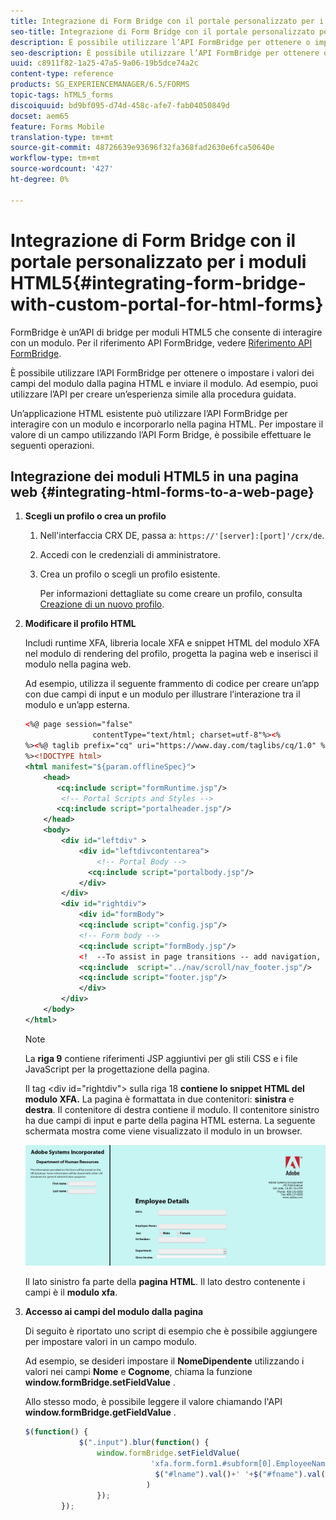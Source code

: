 ```yaml
---
title: Integrazione di Form Bridge con il portale personalizzato per i moduli HTML5
seo-title: Integrazione di Form Bridge con il portale personalizzato per i moduli HTML5
description: È possibile utilizzare l’API FormBridge per ottenere o impostare i valori dei campi del modulo dalla pagina HTML e inviare il modulo.
seo-description: È possibile utilizzare l’API FormBridge per ottenere o impostare i valori dei campi del modulo dalla pagina HTML e inviare il modulo.
uuid: c8911f82-1a25-47a5-9a06-19b5dce74a2c
content-type: reference
products: SG_EXPERIENCEMANAGER/6.5/FORMS
topic-tags: hTML5_forms
discoiquuid: bd9bf095-d74d-458c-afe7-fab04050849d
docset: aem65
feature: Forms Mobile
translation-type: tm+mt
source-git-commit: 48726639e93696f32fa368fad2630e6fca50640e
workflow-type: tm+mt
source-wordcount: '427'
ht-degree: 0%

---
```



# Integrazione di Form Bridge con il portale personalizzato per i moduli HTML5{#integrating-form-bridge-with-custom-portal-for-html-forms}

FormBridge è un’API di bridge per moduli HTML5 che consente di interagire con un modulo. Per il riferimento API FormBridge, vedere [Riferimento API FormBridge](/help/forms/using/form-bridge-apis.md).

È possibile utilizzare l’API FormBridge per ottenere o impostare i valori dei campi del modulo dalla pagina HTML e inviare il modulo. Ad esempio, puoi utilizzare l’API per creare un’esperienza simile alla procedura guidata.

Un’applicazione HTML esistente può utilizzare l’API FormBridge per interagire con un modulo e incorporarlo nella pagina HTML. Per impostare il valore di un campo utilizzando l’API Form Bridge, è possibile effettuare le seguenti operazioni.

## Integrazione dei moduli HTML5 in una pagina web {#integrating-html-forms-to-a-web-page}

1. **Scegli un profilo o crea un profilo**

   1. Nell&#39;interfaccia CRX DE, passa a: `https://'[server]:[port]'/crx/de`.
   1. Accedi con le credenziali di amministratore.
   1. Crea un profilo o scegli un profilo esistente.

      Per informazioni dettagliate su come creare un profilo, consulta [Creazione di un nuovo profilo](/help/forms/using/custom-profile.md).

1. **Modificare il profilo HTML**

   Includi runtime XFA, libreria locale XFA e snippet HTML del modulo XFA nel modulo di rendering del profilo, progetta la pagina web e inserisci il modulo nella pagina web.

   Ad esempio, utilizza il seguente frammento di codice per creare un’app con due campi di input e un modulo per illustrare l’interazione tra il modulo e un’app esterna.

   ```xml
   <%@ page session="false"
                  contentType="text/html; charset=utf-8"%><%
   %><%@ taglib prefix="cq" uri="https://www.day.com/taglibs/cq/1.0" %><%
   %><!DOCTYPE html>
   <html manifest="${param.offlineSpec}">
       <head>
          <cq:include script="formRuntime.jsp"/>
           <!-- Portal Scripts and Styles -->
          <cq:include script="portalheader.jsp"/>
       </head>
       <body>
           <div id="leftdiv" >
               <div id="leftdivcontentarea">
                   <!-- Portal Body -->
                 <cq:include script="portalbody.jsp"/>
               </div>
           </div>
           <div id="rightdiv">
               <div id="formBody">
               <cq:include script="config.jsp"/>
               <!-- Form body -->
               <cq:include script="formBody.jsp"/>
               <!  --To assist in page transitions -- add navigation, based on scrolling -->
               <cq:include  script="../nav/scroll/nav_footer.jsp"/>
               <cq:include script="footer.jsp"/>
               </div>
           </div>
       </body>
   </html>
   ```

   >[!NOTE]
   >
   >La **riga 9** contiene riferimenti JSP aggiuntivi per gli stili CSS e i file JavaScript per la progettazione della pagina.
   >
   >
   >Il tag &lt;div id=&quot;rightdiv&quot;> sulla riga 18 **contiene lo snippet HTML del modulo XFA.**
   La pagina è formattata in due contenitori: **sinistra** e **destra**. Il contenitore di destra contiene il modulo. Il contenitore sinistro ha due campi di input e parte della pagina HTML esterna.
   La seguente schermata mostra come viene visualizzato il modulo in un browser.

   ![portale](assets/portal.jpg)

   Il lato sinistro fa parte della **pagina HTML**. Il lato destro contenente i campi è il **modulo xfa**.

1. **Accesso ai campi del modulo dalla pagina**

   Di seguito è riportato uno script di esempio che è possibile aggiungere per impostare valori in un campo modulo.

   Ad esempio, se desideri impostare il **NomeDipendente** utilizzando i valori nei campi **Nome** e **Cognome**, chiama la funzione **window.formBridge.setFieldValue** .

   Allo stesso modo, è possibile leggere il valore chiamando l&#39;API **window.formBridge.getFieldValue** .

   ```javascript
   $(function() {
               $(".input").blur(function() {
                   window.formBridge.setFieldValue(
                               'xfa.form.form1.#subform[0].EmployeeName',
                                $("#lname").val()+' '+$("#fname").val()
                              )
                   });
           });
   ```
